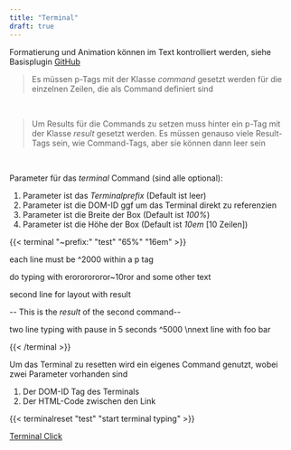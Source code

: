 ```yaml
---
title: "Terminal"
draft: true
---
```


Formatierung und Animation können im Text kontrolliert werden, siehe Basisplugin [GitHub](https://github.com/stvwhtly/jquery-teletype-plugin#deleting-characters-)

> Es müssen p-Tags mit der Klasse _command_ gesetzt werden für die einzelnen Zeilen, die als Command definiert sind

<br/>

> Um Results für die Commands zu setzen muss hinter ein p-Tag mit der Klasse _result_ gesetzt werden. Es müssen genauso viele Result-Tags sein, wie Command-Tags, aber sie können dann leer sein

<br/>

Parameter für das _terminal_ Command (sind alle optional):

1. Parameter ist das _Terminalprefix_ (Default ist leer)
2. Parameter ist die DOM-ID ggf um das Terminal direkt zu referenzien
3. Parameter ist die Breite der Box (Default ist _100%_)
4. Parameter ist die Höhe der Box (Default ist _10em_ [10 Zeilen])

{{< terminal "~prefix:" "test" "65%" "16em" >}}
<p class="command">each line must be ^2000 within a p tag</p>
<p class="result"></p>
<p class="command">do typing with erororororor~10ror and some other text</p>
<p class="result"></p>
<p class="command">second line for layout with result</p>
<p class="result">-- This is the <em>result</em> of the second command--</p>
<p class="command">two line typing with pause in 5 seconds ^5000 \nnext line with foo bar</p>
<p class="result"></p>
{{< /terminal >}}

Um das Terminal zu resetten wird ein eigenes Command genutzt, wobei zwei Parameter vorhanden sind

1. Der DOM-ID Tag des Terminals
2. Der HTML-Code zwischen den Link

{{< terminalreset "test" "start terminal typing" >}}

<a href="#teletype-test" class="teletypeother" data-terminal="teletype-test" >Terminal Click</a>
